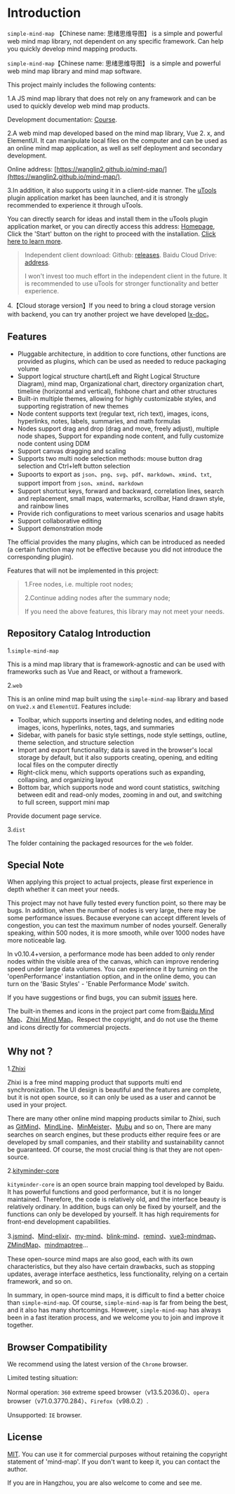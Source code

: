 # Introduction

`simple-mind-map` 【Chinese name: 思绪思维导图】 is a simple and powerful web mind map library, not dependent on any specific framework. Can help you quickly develop mind mapping products.

`simple-mind-map`【Chinese name: 思绪思维导图】 is a simple and powerful web mind map library and mind map software.

This project mainly includes the following contents:

1.A JS mind map library that does not rely on any framework and can be used to quickly develop web mind map products.

Development documentation: [Course](../../course/course1.md).

2.A web mind map developed based on the mind map library, Vue 2. x, and ElementUI. It can manipulate local files on the computer and can be used as an online mind map application, as well as self deployment and secondary development.

Online address: [https://wanglin2.github.io/mind-map/](https://wanglin2.github.io/mind-map/).

3.In addition, it also supports using it in a client-side manner. The [uTools](https://www.u.tools/) plugin application market has been launched, and it is strongly recommended to experience it through uTools.

You can directly search for ideas and install them in the uTools plugin application market, or you can directly access this address: [Homepage](https://www.u-tools.cn/plugins/detail/%E6%80%9D%E7%BB%AA%E6%80%9D%E7%BB%B4%E5%AF%BC%E5%9B%BE/), Click the 'Start' button on the right to proceed with the installation. [Click here to learn more](../client).

> Independent client download: Github: [releases](https://github.com/wanglin2/mind-map/releases). Baidu Cloud Drive: [address](https://pan.baidu.com/s/1huasEbKsGNH2Af68dvWiOg?pwd=3bp3).
>
> I won't invest too much effort in the independent client in the future. It is recommended to use uTools for stronger functionality and better experience.

4.【Cloud storage version】If you need to bring a cloud storage version with backend, you can try another project we have developed [lx-doc](https://github.com/wanglin2/lx-doc)。

## Features

- Pluggable architecture, in addition to core functions, other functions are provided as plugins, which can be used as needed to reduce packaging volume
- Support logical structure chart(Left and Right Logical Structure Diagram), mind map, Organizational chart, directory organization chart, timeline (horizontal and vertical), fishbone chart and other structures
- Built-in multiple themes, allowing for highly customizable styles, and supporting registration of new themes
- Node content supports text (regular text, rich text), images, icons, hyperlinks, notes, labels, summaries, and math formulas
- Nodes support drag and drop (drag and move, freely adjust), multiple node shapes, Support for expanding node content, and fully customize node content using DDM
- Support canvas dragging and scaling
- Supports two multi node selection methods: mouse button drag selection and Ctrl+left button selection
- Supoorts to export as `json`、`png`、`svg`、`pdf`、`markdown`、`xmind`、`txt`, support import from `json`、`xmind`、`markdown`
- Support shortcut keys, forward and backward, correlation lines, search and replacement, small maps, watermarks, scrollbar, Hand drawn style, and rainbow lines
- Provide rich configurations to meet various scenarios and usage habits
- Support collaborative editing
- Support demonstration mode

The official provides the many plugins, which can be introduced as needed (a certain function may not be effective because you did not introduce the corresponding plugin). 

Features that will not be implemented in this project:

> 1.Free nodes, i.e. multiple root nodes;
>
> 2.Continue adding nodes after the summary node;
>
> If you need the above features, this library may not meet your needs.

## Repository Catalog Introduction

1.`simple-mind-map`

This is a mind map library that is framework-agnostic and can be used with
frameworks such as Vue and React, or without a framework.

2.`web`

This is an online mind map built using the `simple-mind-map` library and based
on `Vue2.x` and `ElementUI`. Features include:

- Toolbar, which supports inserting and deleting nodes, and editing node
      images, icons, hyperlinks, notes, tags, and summaries
- Sidebar, with panels for basic style settings, node style settings,
      outline, theme selection, and structure selection
- Import and export functionality; data is saved in the browser's local
      storage by default, but it also supports creating, opening, and editing
      local files on the computer directly
- Right-click menu, which supports operations such as expanding, collapsing,
      and organizing layout
- Bottom bar, which supports node and word count statistics, switching
      between edit and read-only modes, zooming in and out, and switching to
      full screen, support mini map

Provide document page service.

3.`dist`

The folder containing the packaged resources for the `web` folder.

## Special Note

When applying this project to actual projects, please first experience in depth whether it can meet your needs.

This project may not have fully tested every function point, so there may be bugs. In addition, when the number of nodes is very large, there may be some performance issues. Because everyone can accept different levels of congestion, you can test the maximum number of nodes yourself. Generally speaking, within 500 nodes, it is more smooth, while over 1000 nodes have more noticeable lag.

In v0.10.4+version, a performance mode has been added to only render nodes within the visible area of the canvas, which can improve rendering speed under large data volumes. You can experience it by turning on the 'openPerformance' instantiation option, and in the online demo, you can turn on the 'Basic Styles' - 'Enable Performance Mode' switch.

If you have suggestions or find bugs, you can submit [issues](https://github.com/wanglin2/mind-map/issues) here.

The built-in themes and icons in the project part come from:[Baidu Mind Map](https://naotu.baidu.com/)、[Zhixi Mind Map](https://www.zhixi.com/)。Respect the copyright, and do not use the theme and icons directly for commercial projects.

## Why not？

1.[Zhixi](https://www.zhixi.com/)

Zhixi is a free mind mapping product that supports multi end synchronization. The UI design is beautiful and the features are complete, but it is not open source, so it can only be used as a user and cannot be used in your project.

There are many other online mind mapping products similar to Zhixi, such as [GitMind](https://gitmind.cn/)、[MindLine](http://www.mindline.cn/)、[MinMeister](https://www.mindmeister.com/zh)、[Mubu](https://mubu.com/) and so on, There are many searches on search engines, but these products either require fees or are developed by small companies, and their stability and sustainability cannot be guaranteed. Of course, the most crucial thing is that they are not open-source.

2.[kityminder-core](https://github.com/fex-team/kityminder-core)

`kityminder-core` is an open source brain mapping tool developed by Baidu. It has powerful functions and good performance, but it is no longer maintained. Therefore, the code is relatively old, and the interface beauty is relatively ordinary. In addition, bugs can only be fixed by yourself, and the functions can only be developed by yourself. It has high requirements for front-end development capabilities.

3.[jsmind](https://github.com/hizzgdev/jsmind)、[Mind-elixir](https://github.com/ssshooter/mind-elixir-core)、[my-mind](https://github.com/ondras/my-mind)、[blink-mind](https://github.com/awehook/blink-mind)、[remind](https://github.com/luvsic3/remind)、[vue3-mindmap](https://github.com/hellowuxin/vue3-mindmap)、[ZMindMap](https://github.com/zyascend/ZMindMap)、[mindmaptree](https://github.com/RockyRen/mindmaptree)...

These open-source mind maps are also good, each with its own characteristics, but they also have certain drawbacks, such as stopping updates, average interface aesthetics, less functionality, relying on a certain framework, and so on.

In summary, in open-source mind maps, it is difficult to find a better choice than `simple-mind-map`. Of course, `simple-mind-map` is far from being the best, and it also has many shortcomings. However, `simple-mind-map` has always been in a fast iteration process, and we welcome you to join and improve it together.

## Browser Compatibility

We recommend using the latest version of the `Chrome` browser.

Limited testing situation:

Normal operation: `360` extreme speed browser（v13.5.2036.0）、`opera` browser（v71.0.3770.284）、`Firefox`（v98.0.2）.

Unsupported: `IE` browser.

## License

[MIT](https://github.com/wanglin2/mind-map/blob/main/LICENSE). You can use it for commercial purposes without retaining the copyright statement of 'mind-map'. If you don't want to keep it, you can contact the author.

If you are in Hangzhou, you are also welcome to come and see me.
